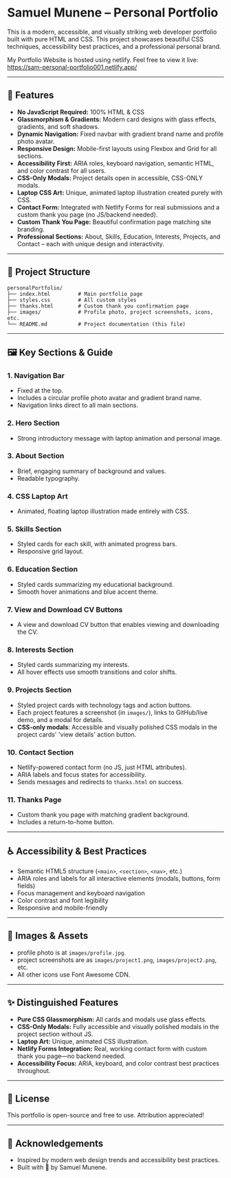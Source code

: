# Samuel Munene – Personal Portfolio

This is a modern, accessible, and visually striking web developer portfolio built with pure HTML and CSS. This project showcases beautiful CSS techniques, accessibility best practices, and a professional personal brand.

My Portfolio Website is hosted using netlify. Feel free to view it live: https://sam-personal-portfolio001.netlify.app/

---

## 🚀 Features

- **No JavaScript Required:** 100% HTML & CSS
- **Glassmorphism & Gradients:** Modern card designs with glass effects, gradients, and soft shadows.
- **Dynamic Navigation:** Fixed navbar with gradient brand name and profile photo avatar.
- **Responsive Design:** Mobile-first layouts using Flexbox and Grid for all sections.
- **Accessibility First:** ARIA roles, keyboard navigation, semantic HTML, and color contrast for all users.
- **CSS-Only Modals:** Project details open in accessible, CSS-ONLY modals.
- **Laptop CSS Art:** Unique, animated laptop illustration created purely with CSS.
- **Contact Form:** Integrated with Netlify Forms for real submissions and a custom thank you page (no JS/backend needed).
- **Custom Thank You Page:** Beautiful confirmation page matching site branding.
- **Professional Sections:** About, Skills, Education, Interests, Projects, and Contact – each with unique design and interactivity.

---

## 📁 Project Structure

```
personalPortfolio/
├── index.html         # Main portfolio page
├── styles.css         # All custom styles
├── thanks.html        # Custom thank you confirmation page
├── images/            # Profile photo, project screenshots, icons, etc.
└── README.md          # Project documentation (this file)
```

---

## 🖼️ Key Sections & Guide

### 1. **Navigation Bar**
- Fixed at the top.
- Includes a circular profile photo avatar and gradient brand name.
- Navigation links direct to all main sections.

### 2. **Hero Section**
- Strong introductory message with laptop animation and personal image.

### 3. **About Section**
- Brief, engaging summary of background and values.
- Readable typography.

### 4. **CSS Laptop Art**
- Animated, floating laptop illustration made entirely with CSS.

### 5. **Skills Section**
- Styled cards for each skill, with animated progress bars.
- Responsive grid layout.

### 6. **Education Section**
- Styled cards summarizing my educational background.
- Smooth hover animations and blue accent theme.

### 7. **View and Download CV Buttons**
- A view and download CV button that enables viewing and downloading the CV.

### 8. **Interests Section**
- Styled cards summarizing my interests.
- All hover effects use smooth transitions and color shifts.

### 9. **Projects Section**
- Styled project cards with technology tags and action buttons.
- Each project features a screenshot (in `images/`), links to GitHub/live demo, and a modal for details.
- **CSS-only modals**: Accessible and visually polished CSS modals in the project cards' 'view details' action button.

### 10. **Contact Section**
- Netlify-powered contact form (no JS, just HTML attributes).
- ARIA labels and focus states for accessibility.
- Sends messages and redirects to `thanks.html` on success.

### 11. **Thanks Page**
- Custom thank you page with matching gradient background.
- Includes a return-to-home button.

---

## ♿ Accessibility & Best Practices
- Semantic HTML5 structure (`<main>`, `<section>`, `<nav>`, etc.)
- ARIA roles and labels for all interactive elements (modals, buttons, form fields)
- Focus management and keyboard navigation
- Color contrast and font legibility
- Responsive and mobile-friendly

---

## 📸 Images & Assets
- profile photo is at `images/profile.jpg`.
- project screenshots are as `images/project1.png`, `images/project2.png`, etc.
- All other icons use Font Awesome CDN.

---

## ✨ Distinguished Features
- **Pure CSS Glassmorphism:** All cards and modals use glass effects.
- **CSS-Only Modals:** Fully accessible and visually polished modals in the project section without JS.
- **Laptop Art:** Unique, animated CSS illustration.
- **Netlify Forms Integration:** Real, working contact form with custom thank you page—no backend needed.
- **Accessibility Focus:** ARIA, keyboard, and color contrast best practices throughout.

---

## 📄 License

This portfolio is open-source and free to use. Attribution appreciated!

---

## 🙏 Acknowledgements
- Inspired by modern web design trends and accessibility best practices.
- Built with 💙 by Samuel Munene.
